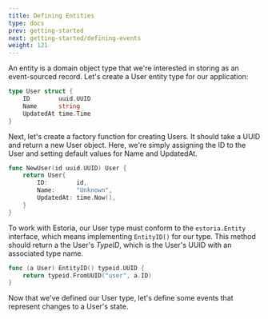 ```yaml
---
title: Defining Entities
type: docs
prev: getting-started
next: getting-started/defining-events
weight: 121
---
```


An entity is a domain object type that we're interested in storing as an event-sourced record. Let's create a User entity type for our application:

```go
type User struct {
	ID        uuid.UUID
	Name      string
	UpdatedAt time.Time
}
```

Next, let's create a factory function for creating Users. It should take a UUID and return a new User object. Here, we're simply assigning the ID to the User and setting default values for Name and UpdatedAt.

```go
func NewUser(id uuid.UUID) User {
	return User{
		ID:        id,
		Name:      "Unknown",
		UpdatedAt: time.Now(),
	}
}
```

To work with Estoria, our User type must conform to the `estoria.Entity` interface, which means implementing `EntityID()` for our type. This method should return a the User's _TypeID_, which is the User's UUID with an associated type name.

```go
func (a User) EntityID() typeid.UUID {
	return typeid.FromUUID("user", a.ID)
}
```

Now that we've defined our User type, let's define some events that represent changes to a User's state.
